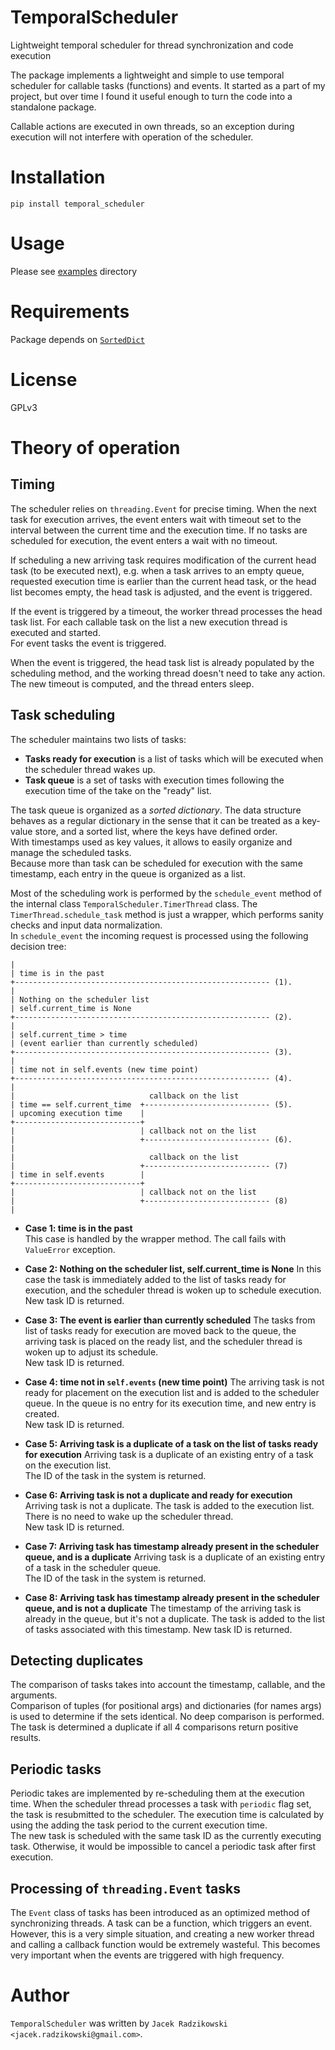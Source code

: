 # TemporalScheduler

Lightweight temporal scheduler for thread synchronization and code execution

The package implements a lightweight and simple to use temporal scheduler for callable 
tasks (functions) and events. It started as a part of my project, but over time I found it
useful enough to turn the code into a standalone package.

Callable actions are executed in own threads, so an exception during execution will 
not interfere with operation of the scheduler.

# Installation

```pip install temporal_scheduler ```

# Usage

Please see [examples](examples/) directory

# Requirements

Package depends on [```SortedDict```](https://grantjenks.com/docs/sortedcontainers/sorteddict.html)


# License

GPLv3



# Theory of operation

## Timing
The scheduler relies on ```threading.Event``` for precise timing. When the next task for execution
arrives, the event enters wait with timeout set to the interval between the current time and 
the execution time.
If no tasks are scheduled for execution, the event enters a wait with no timeout.

If scheduling a new arriving task requires modification of the current head task 
(to be executed next), e.g. when a task arrives to an empty queue, requested 
execution time is earlier than the current head task, or the head list becomes empty, 
the head task is adjusted, and the event is triggered. 

If the event is triggered by a timeout, the worker thread processes the head task list.
For each callable task on the list a new execution thread is executed and started.\
For event tasks the event is triggered.

When the event is triggered, the head task list is already populated by the scheduling
method, and the working thread doesn't need to take any action. The new timeout is 
computed, and the thread enters sleep.

## Task scheduling

The scheduler maintains two lists of tasks:
- **Tasks ready for execution** is a list of tasks which will be executed when the scheduler 
thread wakes up.
- **Task queue** is a set of tasks with execution times following 
the execution time of the take on the "ready" list.

The task queue is organized as a *sorted dictionary*. The data structure behaves as 
a regular dictionary in the sense that it can be treated as a key-value store, 
and a sorted list, where the keys have defined order.\
With timestamps used as key values, it allows to easily organize and manage the 
scheduled tasks.\
Because more than task can be scheduled for execution with the same timestamp, 
each entry in the queue is organized as a list. 


Most of the scheduling work is performed by the ```schedule_event``` method of the internal class
```TemporalScheduler.TimerThread``` class. The ```TimerThread.schedule_task``` method
is just a wrapper, which performs sanity checks and input data normalization.\
In ```schedule_event``` the incoming request is processed using the following decision tree:

```
|
| time is in the past
+--------------------------------------------------------- (1).
|
| Nothing on the scheduler list
| self.current_time is None
+--------------------------------------------------------- (2).
|
| self.current_time > time
| (event earlier than currently scheduled)
+--------------------------------------------------------- (3).
|
| time not in self.events (new time point)
+--------------------------------------------------------- (4).
|
|                              callback on the list
| time == self.current_time  +---------------------------- (5).
| upcoming execution time    |
+----------------------------+
|                            | callback not on the list
|                            +---------------------------- (6).
|
|                              callback on the list
|                            +---------------------------- (7)
| time in self.events        |
+----------------------------+
|                            | callback not on the list
|                            +---------------------------- (8)
|
```


- **Case 1: time is in the past**\
    This case is handled by the wrapper method.
    The call fails with ```ValueError``` exception.

- **Case 2: Nothing on the scheduler list, self.current_time is None**
    In this case the task is immediately added to the list of tasks ready for execution, 
    and the scheduler thread is woken up to schedule execution.\
    New task ID is returned.

- **Case 3: The event is earlier than currently scheduled**
    The tasks from list of tasks ready for execution are moved back to the queue,
    the arriving task is placed on the ready list, and the scheduler thread is woken up to
    adjust its schedule.\
    New task ID is returned.

- **Case 4: time not in ```self.events``` (new time point)**
    The arriving task is not ready for placement on the execution list and is added to the scheduler queue.
    In the queue is no entry for its execution time, and new entry is created.\
    New task ID is returned.

- **Case 5: Arriving task is a duplicate of a task on the list of tasks ready for execution**
    Arriving task is a duplicate of an existing entry of a task on the execution list.\
    The ID of the task in the system is returned.

- **Case 6: Arriving task is not a duplicate and ready for execution**
    Arriving task is not a duplicate. The task is added to the execution list.
    There is no need to wake up the scheduler thread.\
    New task ID is returned.

- **Case 7: Arriving task has timestamp already present in the scheduler queue, and is a duplicate**
    Arriving task is a duplicate of an existing entry of a task in the scheduler queue.\
    The ID of the task in the system is returned.

- **Case 8: Arriving task has timestamp already present in the scheduler queue, and is not a duplicate**
    The timestamp of the arriving task is already in the queue, but it's not a duplicate.
    The task is added to the list of tasks associated with this timestamp.
    New task ID is returned.

## Detecting duplicates
The comparison of tasks takes into account the timestamp, callable, and the arguments.\
Comparison of tuples (for positional args) and dictionaries (for names args) is used to determine if the sets identical.
No deep comparison is performed. The task is determined a duplicate if all 4 comparisons return positive results.

## Periodic tasks
Periodic takes are implemented by re-scheduling them at the execution time.
When the scheduler thread processes a task with ```periodic``` flag set, the task is resubmitted to the scheduler.
The execution time is calculated by using the adding the task period to the current execution time.\
The new task is scheduled with the same task ID as the currently executing task.
Otherwise, it would be impossible to cancel a periodic task after first execution.

## Processing of ```threading.Event``` tasks
The ```Event``` class of tasks has been introduced as an optimized method of synchronizing threads.
A task can be a function, which triggers an event. However, this is a very simple situation, and creating a new worker 
thread and calling a callback function would be extremely wasteful. 
This becomes very important when the events are triggered with high frequency.



# Author


`TemporalScheduler` was written by `Jacek Radzikowski <jacek.radzikowski@gmail.com>`.

